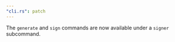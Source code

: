```yaml
---
"cli.rs": patch
---
```


The `generate` and `sign` commands are now available under a `signer` subcommand.
